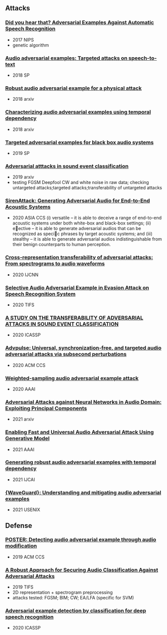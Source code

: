 ## Attacks

### [Did you hear that? Adversarial Examples Against Automatic Speech Recognition](https://arxiv.org/pdf/1801.00554.pdf?utm_keyword=referral_inverse)
- 2017 NIPS
- genetic algorithm

### [Audio adversarial examples: Targeted attacks on speech-to-text](https://ieeexplore.ieee.org/iel7/8420091/8424589/08424625.pdf)
- 2018 SP

### [Robust audio adversarial example for a physical attack](https://arxiv.org/pdf/1810.11793)
- 2018 arxiv

### [Characterizing audio adversarial examples using temporal dependency](https://arxiv.org/pdf/1809.10875)
- 2018 arxiv

### [Targeted adversarial examples for black box audio systems](https://ieeexplore.ieee.org/iel7/8834415/8844588/08844615.pdf)
- 2019 SP

### [Adversarial atttacks in sound event classification](https://arxiv.org/pdf/1907.02477.pdf)
- 2019 arxiv
- testing FGSM Deepfool CW and white noise in raw data; checking untargeted attacks;targeted attacks;transferability of untargeted attacks

### [SirenAttack: Generating Adversarial Audio for End-to-End Acoustic Systems](https://dl.acm.org/doi/pdf/10.1145/3320269.3384733)
- 2020 ASIA CCS
(i) versatile – it is able to deceive a range of end-to-end acoustic systems under both
white-box and black-box settings; (ii) eective – it is able to generate adversarial audios that can be recognized as specic phrases by
target acoustic systems; and (iii) stealthy – it is able to generate adversarial audios indistinguishable from their benign counterparts to
human perception.

### [Cross-representation transferability of adversarial attacks: From spectrograms to audio waveforms](https://ieeexplore.ieee.org/stamp/stamp.jsp?arnumber=9207309)
- 2020 IJCNN

### [Selective Audio Adversarial Example in Evasion Attack on Speech Recognition System](https://ieeexplore.ieee.org/stamp/stamp.jsp?arnumber=8747397)
- 2020 TIFS

### [A STUDY ON THE TRANSFERABILITY OF ADVERSARIAL ATTACKS IN SOUND EVENT CLASSIFICATION](https://ieeexplore.ieee.org/stamp/stamp.jsp?arnumber=9054445)
- 2020 ICASSP

### [Advpulse: Universal, synchronization-free, and targeted audio adversarial attacks via subsecond perturbations](https://dl.acm.org/doi/abs/10.1145/3372297.3423348)
- 2020 ACM CCS

### [Weighted-sampling audio adversarial example attack](https://ojs.aaai.org/index.php/AAAI/article/view/5928/5784)
- 2020 AAAI  

### [Adversarial Attacks against Neural Networks in Audio Domain: Exploiting Principal Components](https://arxiv.org/pdf/2007.07001.pdf)
- 2021 arxiv

### [Enabling Fast and Universal Audio Adversarial Attack Using Generative Model](https://ojs.aaai.org/index.php/AAAI/article/view/17663/17470)
- 2021 AAAI

### [Generating robust audio adversarial examples with temporal dependency](https://www.ijcai.org/proceedings/2020/0438.pdf)
- 2021 IJCAI

### [{WaveGuard}: Understanding and mitigating audio adversarial examples](https://www.usenix.org/system/files/sec21-hussain.pdf)
- 2021 USENIX

## Defense

### [POSTER: Detecting audio adversarial example through audio modification](https://dl.acm.org/doi/pdf/10.1145/3319535.3363246)
- 2019 ACM CCS

### [A Robust Approach for Securing Audio Classification Against Adversarial Attacks](https://arxiv.org/pdf/1904.10990.pdf)
- 2019 TIFS
- 2D representation + spectrogram preprocessing
- attacks tested: FGSM; BIM; CW; EA/LFA (specific for SVM)

### [Adversarial example detection by classification for deep speech recognition](https://ieeexplore.ieee.org/iel7/9040208/9052899/09054750.pdf)
- 2020 ICASSP

